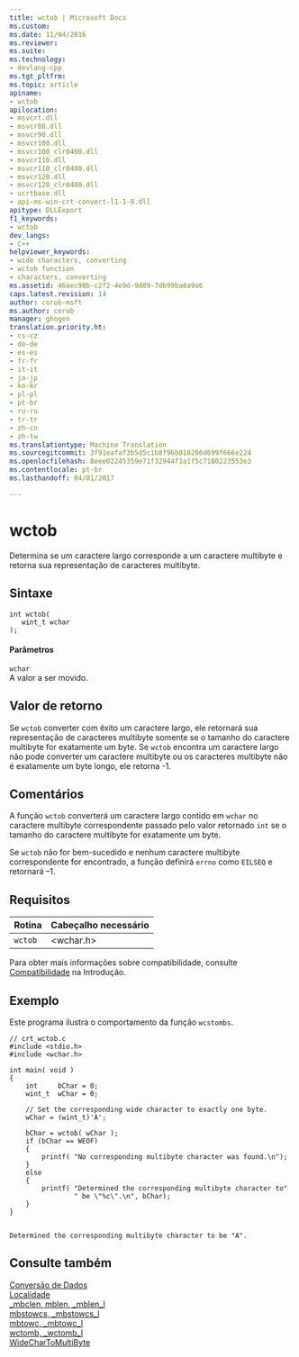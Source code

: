 ```yaml
---
title: wctob | Microsoft Docs
ms.custom: 
ms.date: 11/04/2016
ms.reviewer: 
ms.suite: 
ms.technology:
- devlang-cpp
ms.tgt_pltfrm: 
ms.topic: article
apiname:
- wctob
apilocation:
- msvcrt.dll
- msvcr80.dll
- msvcr90.dll
- msvcr100.dll
- msvcr100_clr0400.dll
- msvcr110.dll
- msvcr110_clr0400.dll
- msvcr120.dll
- msvcr120_clr0400.dll
- ucrtbase.dll
- api-ms-win-crt-convert-l1-1-0.dll
apitype: DLLExport
f1_keywords:
- wctob
dev_langs:
- C++
helpviewer_keywords:
- wide characters, converting
- wctob function
- characters, converting
ms.assetid: 46aec98b-c2f2-4e9d-9d89-7db99ba8a9a6
caps.latest.revision: 14
author: corob-msft
ms.author: corob
manager: ghogen
translation.priority.ht:
- cs-cz
- de-de
- es-es
- fr-fr
- it-it
- ja-jp
- ko-kr
- pl-pl
- pt-br
- ru-ru
- tr-tr
- zh-cn
- zh-tw
ms.translationtype: Machine Translation
ms.sourcegitcommit: 3f91eafaf3b5d5c1b8f96b010206d699f666e224
ms.openlocfilehash: 8eee02245359e71f32944f1a1f5c7180223553e3
ms.contentlocale: pt-br
ms.lasthandoff: 04/01/2017

---
```

# <a name="wctob"></a>wctob
Determina se um caractere largo corresponde a um caractere multibyte e retorna sua representação de caracteres multibyte.  
  
## <a name="syntax"></a>Sintaxe  
  
```  
int wctob(  
   wint_t wchar  
);  
```  
  
#### <a name="parameters"></a>Parâmetros  
 `wchar`  
 A valor a ser movido.  
  
## <a name="return-value"></a>Valor de retorno  
 Se `wctob` converter com êxito um caractere largo, ele retornará sua representação de caracteres multibyte somente se o tamanho do caractere multibyte for exatamente um byte. Se `wctob` encontra um caractere largo não pode converter um caractere multibyte ou os caracteres multibyte não é exatamente um byte longo, ele retorna -1.  
  
## <a name="remarks"></a>Comentários  
 A função `wctob` converterá um caractere largo contido em `wchar` no caractere multibyte correspondente passado pelo valor retornado `int` se o tamanho do caractere multibyte for exatamente um byte.  
  
 Se `wctob` não for bem-sucedido e nenhum caractere multibyte correspondente for encontrado, a função definirá `errno` como `EILSEQ` e retornará –1.  
  
## <a name="requirements"></a>Requisitos  
  
|Rotina|Cabeçalho necessário|  
|-------------|---------------------|  
|`wctob`|\<wchar.h>|  
  
 Para obter mais informações sobre compatibilidade, consulte [Compatibilidade](../../c-runtime-library/compatibility.md) na Introdução.  
  
## <a name="example"></a>Exemplo  
 Este programa ilustra o comportamento da função `wcstombs`.  
  
```  
// crt_wctob.c  
#include <stdio.h>  
#include <wchar.h>  
  
int main( void )  
{  
    int     bChar = 0;  
    wint_t  wChar = 0;  
  
    // Set the corresponding wide character to exactly one byte.  
    wChar = (wint_t)'A';  
  
    bChar = wctob( wChar );  
    if (bChar == WEOF)  
    {  
        printf( "No corresponding multibyte character was found.\n");  
    }  
    else  
    {  
        printf( "Determined the corresponding multibyte character to"  
                " be \"%c\".\n", bChar);  
    }  
}  
  
```  
  
```Output  
Determined the corresponding multibyte character to be "A".  
```  
  
## <a name="see-also"></a>Consulte também  
 [Conversão de Dados](../../c-runtime-library/data-conversion.md)   
 [Localidade](../../c-runtime-library/locale.md)   
 [_mbclen, mblen, _mblen_l](../../c-runtime-library/reference/mbclen-mblen-mblen-l.md)   
 [mbstowcs, _mbstowcs_l](../../c-runtime-library/reference/mbstowcs-mbstowcs-l.md)   
 [mbtowc, _mbtowc_l](../../c-runtime-library/reference/mbtowc-mbtowc-l.md)   
 [wctomb, _wctomb_l](../../c-runtime-library/reference/wctomb-wctomb-l.md)   
 [WideCharToMultiByte](http://msdn.microsoft.com/library/windows/desktop/dd374130)
